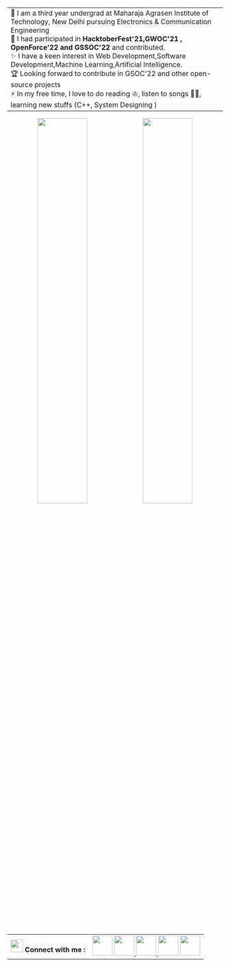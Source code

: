 

<table align="center">
<td>  
📝 I am a third year undergrad at Maharaja Agrasen Institute of Technology, New Delhi pursuing Electronics & Communication Engineering <br>
🤞  I had participated in  <strong>HacktoberFest'21,GWOC'21 , OpenForce'22 and GSSOC'22</strong> and contributed. <br>
✨ I have a keen interest in Web Development,Software Development,Machine Learning,Artificial Intelligence. <br>
🏆 Looking forward to contribute in GSOC'22 and other open-source projects <br>
⚡ In my free time, I love to do reading ♔, listen to songs 🤘🏼, learning new stuffs (C++, System Designing )</td> <br>
  <table>
  
    
<p align="center">
  <img width="48%" src="https://github-readme-stats.vercel.app/api?username=aakashraj01&show_icons=true&theme=jolly" />
  <img width="48%" src="https://github-readme-streak-stats.herokuapp.com/?user=aakashraj01&theme=jolly" />
</p>

  <table align="center">
 <th> <img src="https://github.com/TheDudeThatCode/TheDudeThatCode/blob/master/Assets/Hi.gif" width="29px"/> Connect with me  :</th>
  <td>
  <a href="https://www.youtube.com/channel/UCGrpWMux4ip1WPvfIVVKUZQ" class="pics"><img src="https://user-images.githubusercontent.com/56452820/132254874-e26c8d79-4821-4f36-9a1e-5f9e78800cde.png" height="47vh"></a>
   <a href="https://www.linkedin.com/in/aakash-raj-b62b541a4" class="pics"><img src="https://user-images.githubusercontent.com/56452820/132254880-375d3383-f227-4920-a94b-e567592268f8.png" height="47vh">  </a>
  <a href="https://mail.google.com/mail/?view=cm&fs=1&tf=1&to=akrj2001@gmail.com" class="pics"><img src="https://user-images.githubusercontent.com/56452820/132254868-4afe403c-0c88-4023-86c5-23ef0ec7a3f7.png" height="47vh">
    <a href="https://twitter.com/AakashR77052614" class="pics">
    <img src="https://user-images.githubusercontent.com/56452820/147067160-a4383602-25a7-4478-94ec-73a0acc24f18.png" height="47vh"></a>
    <img src="https://user-images.githubusercontent.com/56452820/132254883-582e7361-9f34-49c2-aaca-3927e9978e16.png" height="47vh"></a></td>
    </table>



